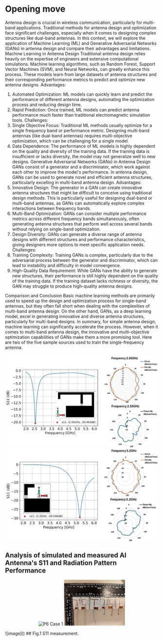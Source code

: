# Opening move
Antenna design is crucial in wireless communication, particularly for multi-band applications. Traditional methods for antenna design and optimization face significant challenges, especially when it comes to designing complex structures like dual-band antennas. In this context, we will explore the application of Machine Learning (ML) and Generative Adversarial Networks (GANs) in antenna design and compare their advantages and limitations.
Machine Learning in Antenna Design
Traditional antenna design relies heavily on the expertise of engineers and extensive computational simulations. Machine learning algorithms, such as Random Forest, Support Vector Machines (SVM), and Neural Networks, can greatly enhance this process. These models learn from large datasets of antenna structures and their corresponding performance metrics to predict and optimize new antenna designs.
Advantages:
1. Automated Optimization: ML models can quickly learn and predict the performance of different antenna designs, automating the optimization process and reducing design time.
2. Rapid Prediction: Once trained, ML models can predict antenna performance much faster than traditional electromagnetic simulation tools.
Challenges:
1. Single Objective Focus: Traditional ML methods usually optimize for a single frequency band or performance metric. Designing multi-band antennas (like dual-band antennas) requires multi-objective optimization, which can be challenging for a single model.
2. Data Dependence: The performance of ML models is highly dependent on the quality and diversity of the training data. If the training data is insufficient or lacks diversity, the model may not generalize well to new designs.
Generative Adversarial Networks (GANs) in Antenna Design
GANs consist of a generator and a discriminator, which work against each other to improve the model's performance. In antenna design, GANs can be used to generate novel and efficient antenna structures, particularly excelling in multi-band antenna design.
Advantages:
1. Innovative Design: The generator in a GAN can create innovative antenna structures that might be difficult to conceive using traditional design methods. This is particularly useful for designing dual-band or multi-band antennas, as GANs can automatically explore complex interactions between frequency bands.
2. Multi-Band Optimization: GANs can consider multiple performance metrics across different frequency bands simultaneously, often generating antenna structures that perform well across several bands without relying on single-band optimization.
3. Design Diversity: GANs can generate a diverse range of antenna designs with different structures and performance characteristics, giving designers more options to meet specific application needs.
Challenges:
1. Training Complexity: Training GANs is complex, particularly due to the adversarial process between the generator and discriminator, which can lead to instability and difficulty in model convergence.
2. High-Quality Data Requirement: While GANs have the ability to generate new structures, their performance is still highly dependent on the quality of the training data. If the training dataset lacks richness or diversity, the GAN may struggle to produce high-quality antenna designs.

Comparison and Conclusion
Basic machine learning methods are primarily used to speed up the design and optimization process for single-band antennas, but they often fall short when dealing with the complexities of multi-band antenna design. On the other hand, GANs, as a deep learning model, excel in generating innovative and diverse antenna structures, particularly for multi-band designs.
In summary, for simple antenna design, machine learning can significantly accelerate the process. However, when it comes to multi-band antenna design, the innovative and multi-objective optimization capabilities of GANs make them a more promising tool.
Here are two of the five sample sources used to train the single-frequency antenna.

![image](https://github.com/justintuen/lungfai/blob/main/material/pictures/sig_1.jpg)
![image](https://github.com/justintuen/lungfai/blob/main/material/pictures/sig_2.jpg)
## Analysis of simulated and measured AI Antenna's S11 and Radiation Pattern Performance

<p align="center">
  <img src="path_to_image/P6.PNG" alt="P6 Case 1" width="200"/>
  <img src="https://github.com/justintuen/lungfai/blob/main/material/pictures/P6.PNG" alt="P6 Case 2" width="200"/>
</p>
![image]()
## Fig.1 S11 measurement.
